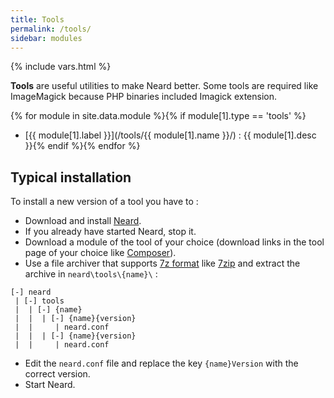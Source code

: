```yaml
---
title: Tools
permalink: /tools/
sidebar: modules
---
```

{% include vars.html %}

**Tools** are useful utilities to make Neard better. Some tools are required like ImageMagick because PHP binaries included Imagick extension.

{% for module in site.data.module %}{% if module[1].type == 'tools' %}
* [{{ module[1].label }}](/tools/{{ module[1].name }}/) : {{ module[1].desc }}{% endif %}{% endfor %}

## Typical installation

To install a new version of a tool you have to :

* Download and install [Neard](/doc/get-started).
* If you already have started Neard, stop it.
* Download a module of the tool of your choice (download links in the tool page of your choice like [Composer](/tools/composer/)).
* Use a file archiver that supports [7z format](http://www.7-zip.org/7z.html) like [7zip](http://www.7-zip.org/) and extract the archive in `neard\tools\{name}\` :

```text
[-] neard
 | [-] tools
 |  | [-] {name}
 |  |  | [-] {name}{version}
 |  |     | neard.conf
 |  |  | [-] {name}{version}
 |  |     | neard.conf
```

* Edit the `neard.conf` file and replace the key `{name}Version` with the correct version.
* Start Neard.